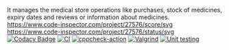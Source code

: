 It manages the medical store operations like purchases, stock of medicines, expiry dates and reviews or information about medicines.
https://www.code-inspector.com/project/27576/score/svg
https://www.code-inspector.com/project/27576/status/svg
[![Codacy Badge](https://app.codacy.com/project/badge/Grade/f737540837a349d99f99ae7699612ab3)](https://www.codacy.com/gh/Mokkarala-NagaSai-Lakshmi-Samyuktha/Stepin-Maintenance-of-pharmacy-records-/dashboard?utm_source=github.com&amp;utm_medium=referral&amp;utm_content=Mokkarala-NagaSai-Lakshmi-Samyuktha/Stepin-Maintenance-of-pharmacy-records-&amp;utm_campaign=Badge_Grade)
[![CI](https://github.com/Mokkarala-NagaSai-Lakshmi-Samyuktha/Stepin-Maintenance-of-pharmacy-records-/actions/workflows/build.yml/badge.svg)](https://github.com/Mokkarala-NagaSai-Lakshmi-Samyuktha/Stepin-Maintenance-of-pharmacy-records-/actions/workflows/build.yml)
[![cppcheck-action](https://github.com/Mokkarala-NagaSai-Lakshmi-Samyuktha/Stepin-Maintenance-of-pharmacy-records-/actions/workflows/cppcheck.yml/badge.svg)](https://github.com/Mokkarala-NagaSai-Lakshmi-Samyuktha/Stepin-Maintenance-of-pharmacy-records-/actions/workflows/cppcheck.yml)
[![Valgrind](https://github.com/Mokkarala-NagaSai-Lakshmi-Samyuktha/Stepin-Maintenance-of-pharmacy-records-/actions/workflows/Valgrind.yml/badge.svg)](https://github.com/Mokkarala-NagaSai-Lakshmi-Samyuktha/Stepin-Maintenance-of-pharmacy-records-/actions/workflows/Valgrind.yml)
[![Unit testing](https://github.com/Mokkarala-NagaSai-Lakshmi-Samyuktha/Stepin-Maintenance-of-pharmacy-records-/actions/workflows/Unittest.yml/badge.svg)](https://github.com/Mokkarala-NagaSai-Lakshmi-Samyuktha/Stepin-Maintenance-of-pharmacy-records-/actions/workflows/Unittest.yml)
